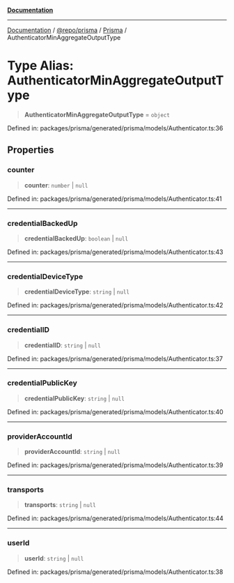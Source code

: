 [**Documentation**](../../../../../README.md)

***

[Documentation](../../../../../README.md) / [@repo/prisma](../../../README.md) / [Prisma](../README.md) / AuthenticatorMinAggregateOutputType

# Type Alias: AuthenticatorMinAggregateOutputType

> **AuthenticatorMinAggregateOutputType** = `object`

Defined in: packages/prisma/generated/prisma/models/Authenticator.ts:36

## Properties

### counter

> **counter**: `number` \| `null`

Defined in: packages/prisma/generated/prisma/models/Authenticator.ts:41

***

### credentialBackedUp

> **credentialBackedUp**: `boolean` \| `null`

Defined in: packages/prisma/generated/prisma/models/Authenticator.ts:43

***

### credentialDeviceType

> **credentialDeviceType**: `string` \| `null`

Defined in: packages/prisma/generated/prisma/models/Authenticator.ts:42

***

### credentialID

> **credentialID**: `string` \| `null`

Defined in: packages/prisma/generated/prisma/models/Authenticator.ts:37

***

### credentialPublicKey

> **credentialPublicKey**: `string` \| `null`

Defined in: packages/prisma/generated/prisma/models/Authenticator.ts:40

***

### providerAccountId

> **providerAccountId**: `string` \| `null`

Defined in: packages/prisma/generated/prisma/models/Authenticator.ts:39

***

### transports

> **transports**: `string` \| `null`

Defined in: packages/prisma/generated/prisma/models/Authenticator.ts:44

***

### userId

> **userId**: `string` \| `null`

Defined in: packages/prisma/generated/prisma/models/Authenticator.ts:38
